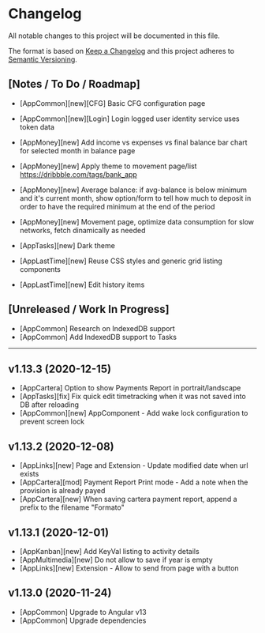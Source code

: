 # Changelog

All notable changes to this project will be documented in this file.

The format is based on [Keep a Changelog](http://keepachangelog.com/en/1.0.0/)
and this project adheres to [Semantic Versioning](http://semver.org/spec/v2.0.0.html).

## [Notes / To Do / Roadmap]

- [AppCommon][new][CFG] Basic CFG configuration page
- [AppCommon][new][Login] Login logged user identity service uses token data

- [AppMoney][new] Add income vs expenses vs final balance bar chart for selected month in balance page
- [AppMoney][new] Apply theme to movement page/list https://dribbble.com/tags/bank_app
- [AppMoney][new] Average balance: if avg-balance is below minimum and it's current month, show option/form to tell how much to deposit in order to have the required minimum at the end of the period
- [AppMoney][new] Movement page, optimize data consumption for slow networks, fetch dinamically as needed

- [AppTasks][new] Dark theme

- [AppLastTime][new] Reuse CSS styles and generic grid listing components
- [AppLastTime][new] Edit history items

## [Unreleased / Work In Progress]

- [AppCommon] Research on IndexedDB support
- [AppCommon] Add IndexedDB support to Tasks

<hr/>

## v1.13.3 (2020-12-15)

- [AppCartera] Option to show Payments Report in portrait/landscape
- [AppTasks][fix] Fix quick edit timetracking when it was not saved into DB after reloading
- [AppCommon][new] AppComponent - Add wake lock configuration to prevent screen lock

## v1.13.2 (2020-12-08)

- [AppLinks][new] Page and Extension - Update modified date when url exists
- [AppCartera][mod] Payment Report Print mode - Add a note when the provision is already payed
- [AppCartera][new] When saving cartera payment report, append a prefix to the filename "Formato"

## v1.13.1 (2020-12-01)

- [AppKanban][new] Add KeyVal listing to activity details
- [AppMultimedia][new] Do not allow to save if year is empty
- [AppLinks][new] Extension - Allow to send from page with a button

## v1.13.0 (2020-11-24)

- [AppCommon] Upgrade to Angular v13
- [AppCommon] Upgrade dependencies
